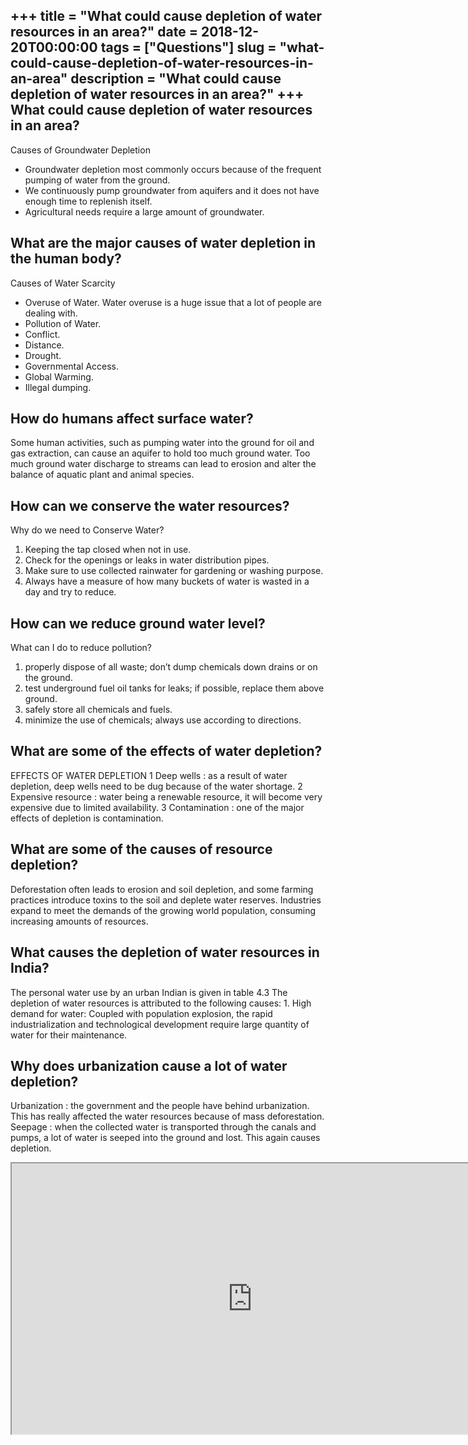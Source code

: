 +++
title = "What could cause depletion of water resources in an area?"
date = 2018-12-20T00:00:00
tags = ["Questions"]
slug = "what-could-cause-depletion-of-water-resources-in-an-area"
description = "What could cause depletion of water resources in an area?"
+++
What could cause depletion of water resources in an area?
---------------------------------------------------------

Causes of Groundwater Depletion

- Groundwater depletion most commonly occurs because of the frequent pumping of water from the ground.
- We continuously pump groundwater from aquifers and it does not have enough time to replenish itself.
- Agricultural needs require a large amount of groundwater.

What are the major causes of water depletion in the human body?
---------------------------------------------------------------

Causes of Water Scarcity

- Overuse of Water. Water overuse is a huge issue that a lot of people are dealing with.
- Pollution of Water.
- Conflict.
- Distance.
- Drought.
- Governmental Access.
- Global Warming.
- Illegal dumping.

How do humans affect surface water?
-----------------------------------

Some human activities, such as pumping water into the ground for oil and gas extraction, can cause an aquifer to hold too much ground water. Too much ground water discharge to streams can lead to erosion and alter the balance of aquatic plant and animal species.

How can we conserve the water resources?
----------------------------------------

Why do we need to Conserve Water?

1. Keeping the tap closed when not in use.
2. Check for the openings or leaks in water distribution pipes.
3. Make sure to use collected rainwater for gardening or washing purpose.
4. Always have a measure of how many buckets of water is wasted in a day and try to reduce.

How can we reduce ground water level?
-------------------------------------

What can I do to reduce pollution?

1. properly dispose of all waste; don’t dump chemicals down drains or on the ground.
2. test underground fuel oil tanks for leaks; if possible, replace them above ground.
3. safely store all chemicals and fuels.
4. minimize the use of chemicals; always use according to directions.

What are some of the effects of water depletion?
------------------------------------------------

EFFECTS OF WATER DEPLETION 1 Deep wells : as a result of water depletion, deep wells need to be dug because of the water shortage. 2 Expensive resource : water being a renewable resource, it will become very expensive due to limited availability. 3 Contamination : one of the major effects of depletion is contamination.

What are some of the causes of resource depletion?
--------------------------------------------------

Deforestation often leads to erosion and soil depletion, and some farming practices introduce toxins to the soil and deplete water reserves. Industries expand to meet the demands of the growing world population, consuming increasing amounts of resources.

What causes the depletion of water resources in India?
------------------------------------------------------

The personal water use by an urban Indian is given in table 4.3 The depletion of water resources is attributed to the following causes: 1. High demand for water: Coupled with population explosion, the rapid industrialization and technological development require large quantity of water for their maintenance.

Why does urbanization cause a lot of water depletion?
-----------------------------------------------------

Urbanization : the government and the people have behind urbanization. This has really affected the water resources because of mass deforestation. Seepage : when the collected water is transported through the canals and pumps, a lot of water is seeped into the ground and lost. This again causes depletion.

<iframe allow="accelerometer; autoplay; clipboard-write; encrypted-media; gyroscope; picture-in-picture" allowfullscreen="" class="__youtube_prefs__  epyt-is-override  no-lazyload" data-no-lazy="1" data-origheight="433" data-origwidth="770" data-skipgform_ajax_framebjll="" height="433" id="_ytid_94516" loading="lazy" src="https://www.youtube.com/embed/TjAgr3Yzo5E?enablejsapi=1&autoplay=0&cc_load_policy=0&cc_lang_pref=&iv_load_policy=1&loop=0&modestbranding=0&rel=1&fs=1&playsinline=0&autohide=2&theme=dark&color=red&controls=1&" title="YouTube player" width="770"></iframe>